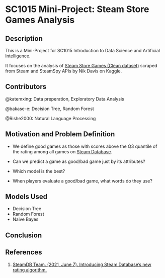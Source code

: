 # SC1015 Mini-Project: Steam Store Games Analysis


## Description
This is a Mini-Project for SC1015 Introduction to Data Science and Artificial Intelligence.

It focuses on the analysis of [Steam Store Games (Clean dataset)](https://www.kaggle.com/datasets/nikdavis/steam-store-games.) scraped from Steam and SteamSpy APIs by Nik Davis on Kaggle.

## Contributors
@katemxing: Data preperation, Exploratory Data Analysis

@bakase-e: Decision Tree, Random Forest

@Rishe2000: Natural Language Processing


## Motivation and Problem Definition
- We define good games as those with scores above the Q3 quantile of the rating among all games on [Steam Database](https://steamdb.info/).

- Can we predict a game as good/bad game just by its attributes?

- Which model is the best?

- When players evaluate a good/bad game, what words do they use?

## Models Used
- Decision Tree
- Random Forest
- Naive Bayes

## Conclusion

## References
1. [SteamDB Team. (2021, June 7). Introducing Steam Database’s new rating algorithm.](https://steamdb.info/blog/steamdb-rating/)

